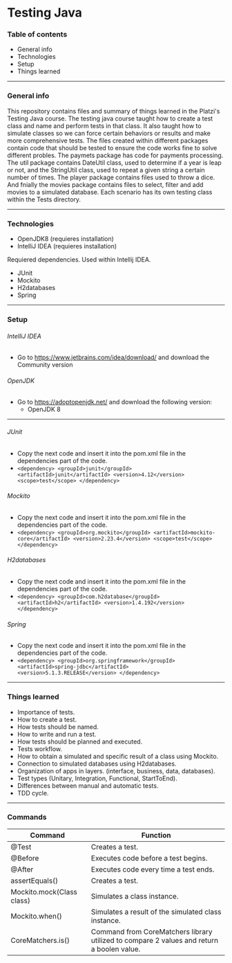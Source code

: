 # Testing Java
### Table of contents
- General info
- Technologies
- Setup
- Things learned


------------

### General info
This repository contains files and summary of things learned in the Platzi's Testing Java course. The testing java course taught how to create a test class and name and perform tests in that class. It also taught how to simulate classes so we can force certain behaviors or results and make more comprehensive tests. The files created within different packages contain code that should be tested to ensure the code works fine to solve different probles. The paymets package has code for payments processing. The util package contains DateUtil class, used to determine if a year is leap or not, and the StringUtil class, used to repeat a given string a certain number of times. The player package contains files used to throw a dice. And fnially the movies package contains files to select, filter and add movies to a simulated database. Each scenario has its own testing class within the Tests directory.

------------

### Technologies
- OpenJDK8 (requieres installation)
- IntelliJ IDEA (requieres installation)

Requiered dependencies. Used within Intellij IDEA.
- JUnit
- Mockito
- H2databases
- Spring

------------

### Setup

###### IntelliJ IDEA 
- Go to https://www.jetbrains.com/idea/download/ and download the Community version

###### OpenJDK
- Go to https://adoptopenjdk.net/ and download the following version:
    - OpenJDK 8

------------
###### JUnit
- Copy the next code and insert it into the pom.xml file in the dependencies part of the code.
- `<dependency>
            <groupId>junit</groupId>
            <artifactId>junit</artifactId>
            <version>4.12</version>
            <scope>test</scope>
   </dependency>`

###### Mockito
- Copy the next code and insert it into the pom.xml file in the dependencies part of the code.
- `<dependency>
            <groupId>org.mockito</groupId>
            <artifactId>mockito-core</artifactId>
            <version>2.23.4</version>
            <scope>test</scope>
   </dependency>`

###### H2databases
- Copy the next code and insert it into the pom.xml file in the dependencies part of the code.
- `<dependency>
            <groupId>com.h2database</groupId>
            <artifactId>h2</artifactId>
            <version>1.4.192</version>
   </dependency>`

###### Spring
- Copy the next code and insert it into the pom.xml file in the dependencies part of the code.
- `<dependency>
            <groupId>org.springframework</groupId>
            <artifactId>spring-jdbc</artifactId>
            <version>5.1.3.RELEASE</version>
   </dependency>`

------------
### Things learned
- Importance of tests.
- How to create a test.
- How tests should be named.
- How to write and run a test.
- How tests should be planned and executed.
- Tests workflow.
- How to obtain a simulated and specific result of a class using Mockito.
- Connection to simulated databases using H2databases.
- Organization of apps in layers. (interface, business, data, databases).
- Test types (Unitary, Integration, Functional, StartToEnd).
- Differences between manual and automatic tests.
- TDD cycle.

------------
### Commands
|  Command | Function  |
| ------------ | ------------ |
| @Test | Creates a test. |
| @Before | Executes code before a test begins. |
| @After | Executes code every time a test ends.|
| assertEquals() | Creates a test. |
| Mockito.mock(Class class) | Simulates a class instance. |
| Mockito.when() | Simulates a result of the simulated class instance. |
| CoreMatchers.is() | Command from CoreMatchers library utilized to compare 2 values and return a boolen value. |


